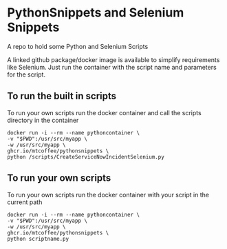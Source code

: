 # PythonSnippets and Selenium Snippets
A repo to hold some Python and Selenium Scripts

A linked github package/docker image is available to simplify requirements like Selenium. Just run the container with the script name and parameters for the script.

## To run the built in scripts
To run your own scripts run the docker container and call the scripts directory in the container
```
docker run -i --rm --name pythoncontainer \
-v "$PWD":/usr/src/myapp \
-w /usr/src/myapp \
ghcr.io/mtcoffee/pythonsnippets \
python /scripts/CreateServiceNowIncidentSelenium.py
```

## To run your own scripts
To run your own scripts run the docker container with your script in the current path
```
docker run -i --rm --name pythoncontainer \
-v "$PWD":/usr/src/myapp \
-w /usr/src/myapp \
ghcr.io/mtcoffee/pythonsnippets \
python scriptname.py
```
